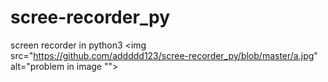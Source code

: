 # scree-recorder_py
screen recorder in python3
 <img src="https://github.com/addddd123/scree-recorder_py/blob/master/a.jpg" alt="problem in image ""> </img>
